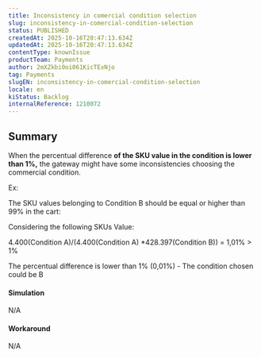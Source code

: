 ```yaml
---
title: Inconsistency in comercial condition selection
slug: inconsistency-in-comercial-condition-selection
status: PUBLISHED
createdAt: 2025-10-16T20:47:13.634Z
updatedAt: 2025-10-16T20:47:13.634Z
contentType: knownIssue
productTeam: Payments
author: 2mXZkbi0oi061KicTExNjo
tag: Payments
slugEN: inconsistency-in-comercial-condition-selection
locale: en
kiStatus: Backlog
internalReference: 1210072
---
```


## Summary


When the percentual difference **of the SKU value in the condition is lower than 1%,** the gateway might have some inconsistencies choosing the commercial condition.

Ex:

The SKU values  belonging to Condition B should be equal or higher than 99% in the cart:

Considering the following SKUs Value:

4.400(Condition A)/(4.400(Condition A) *428.397(Condition B)) = 1,01% > 1%

The percentual difference is lower than 1% (0,01%) - The condition chosen could be B


#### Simulation


N/A


#### Workaround


N/A



